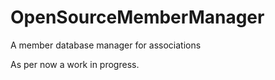 OpenSourceMemberManager
=======================

A member database manager for associations

As per now a work in progress.
